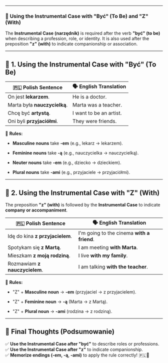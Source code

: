 
---
### 📕 **Using the Instrumental Case with "Być" (To Be) and "Z" (With)**

The **Instrumental Case (narzędnik)** is required after the verb **"być" (to be)** when describing a profession, role, or identity. It is also used after the preposition **"z" (with)** to indicate companionship or association.

---

## 🔹 **1. Using the Instrumental Case with "Być" (To Be)**

|🇵🇱 **Polish Sentence**|🗣 **English Translation**|
|---|---|
|On jest **lekarzem**.|He is a doctor.|
|Marta była **nauczycielką**.|Marta was a teacher.|
|Chcę być **artystą**.|I want to be an artist.|
|Oni byli **przyjaciółmi**.|They were friends.|

📌 **Rules:**

- **Masculine nouns** take **-em** (e.g., lekarz → lekarzem).
    
- **Feminine nouns** take **-ą** (e.g., nauczycielka → nauczycielką).
    
- **Neuter nouns** take **-em** (e.g., dziecko → dzieckiem).
    
- **Plural nouns** take **-ami** (e.g., przyjaciele → przyjaciółmi).
    

---

## 🔹 **2. Using the Instrumental Case with "Z" (With)**

The preposition **"z" (with)** is followed by the **Instrumental Case** to indicate **company or accompaniment**.

|🇵🇱 **Polish Sentence**|🗣 **English Translation**|
|---|---|
|Idę do kina **z przyjacielem**.|I'm going to the cinema **with a friend**.|
|Spotykam się **z Martą**.|I am meeting **with Marta**.|
|Mieszkam **z moją rodziną**.|I live **with my family**.|
|Rozmawiam **z nauczycielem**.|I am talking **with the teacher**.|

📌 **Rules:**

- "Z" + **Masculine noun** → **-em** (przyjaciel → z przyjacielem).
    
- "Z" + **Feminine noun** → **-ą** (Marta → z Martą).
    
- "Z" + **Plural noun** → **-ami** (rodzina → z rodziną).
    

---

## 🎯 **Final Thoughts (Podsumowanie)**

✅ **Use the Instrumental Case after "być"** to describe roles or professions.  
✅ **Use the Instrumental Case after "z"** to indicate companionship.  
✅ **Memorize endings (-em, -ą, -ami)** to apply the rule correctly! 🇵🇱📖